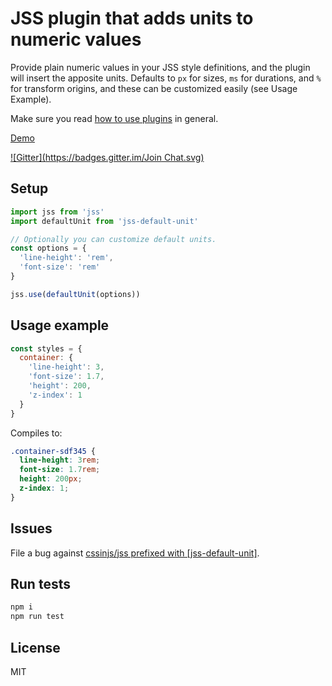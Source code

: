 # JSS plugin that adds units to numeric values

Provide plain numeric values in your JSS style definitions, and the plugin will insert the apposite units. Defaults to `px` for sizes, `ms` for durations, and `%` for transform origins, and these can be customized easily (see Usage Example).

Make sure you read [how to use
plugins](https://github.com/cssinjs/jss/blob/master/docs/setup.md#setup-with-plugins)
in general.

[Demo](http://cssinjs.github.io/examples/index.html#plugin-jss-default-unit)

[![Gitter](https://badges.gitter.im/Join Chat.svg)](https://gitter.im/cssinjs/lobby)

## Setup

```javascript
import jss from 'jss'
import defaultUnit from 'jss-default-unit'

// Optionally you can customize default units.
const options = {
  'line-height': 'rem',
  'font-size': 'rem'
}

jss.use(defaultUnit(options))
```

## Usage example

```javascript
const styles = {
  container: {
    'line-height': 3,
    'font-size': 1.7,
    'height': 200,
    'z-index': 1
  }
}
```

Compiles to:

```css
.container-sdf345 {
  line-height: 3rem;
  font-size: 1.7rem;
  height: 200px;
  z-index: 1;
}
```

## Issues

File a bug against [cssinjs/jss prefixed with \[jss-default-unit\]](https://github.com/cssinjs/jss/issues/new?title=[jss-default-unit]%20).

## Run tests

```bash
npm i
npm run test
```

## License

MIT
